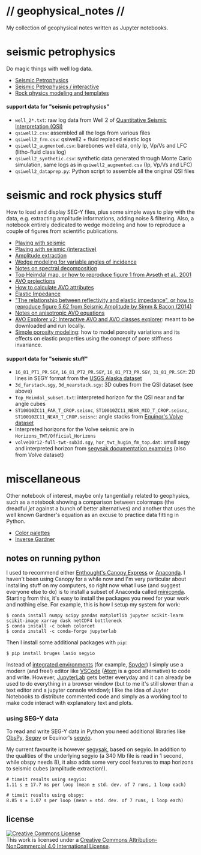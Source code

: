 # // geophysical_notes //

My collection of geophysical notes written as Jupyter notebooks.


# seismic petrophysics

Do magic things with well log data.

* [Seismic Petrophysics](http://nbviewer.ipython.org/github/aadm/geophysical_notes/blob/master/seismic_petrophysics.ipynb)
* [Seismic Petrophysics / interactive](http://nbviewer.ipython.org/github/aadm/geophysical_notes/blob/master/seismic_petrophysics_interactive.ipynb)
* [Rock physics modeling and templates](http://nbviewer.ipython.org/github/aadm/geophysical_notes/blob/master/rock_physics_modeling.ipynb)


#### support data for "seismic petrophysics"

* `well_2*.txt`: raw log data from Well 2 of [Quantitative Seismic Interpretation (QSI)](https://srb.stanford.edu/quantitative-seismic-interpretation)
* `qsiwell2.csv`: assembled all the logs from various files
* `qsiwell2_frm.csv`: qsiwell2 + fluid replaced elastic logs
* `qsiwell2_augmented.csv`: barebones well data, only Ip, Vp/Vs and LFC (litho-fluid class log)
* `qsiwell2_synthetic.csv`: synthetic data generated through Monte Carlo simulation, same logs as in `qsiwell2_augmented.csv` (Ip, Vp/Vs and LFC)
* `qsiwell2_dataprep.py`: Python script to assemble all the original QSI files


# seismic and rock physics stuff

How to load and display SEG-Y files, plus some simple ways to play with the data, e.g. extracting amplitude informations, adding noise & filtering. Also, a notebook entirely dedicated to wedge modeling and how to reproduce a couple of figures from scientific publications.

* [Playing with seismic](http://nbviewer.ipython.org/github/aadm/geophysical_notes/blob/master/playing_with_seismic.ipynb)
* [Playing with seismic (interactive)](http://nbviewer.ipython.org/github/aadm/geophysical_notes/blob/master/playing_with_seismic_interactive.ipynb)
* [Amplitude extraction](http://nbviewer.ipython.org/github/aadm/geophysical_notes/blob/master/seismic_amplitude_extraction.ipynb)
* [Wedge modeling for variable angles of incidence](http://nbviewer.ipython.org/github/aadm/geophysical_notes/blob/master/wedge_modeling.ipynb)
* [Notes on spectral decomposition](http://nbviewer.ipython.org/github/aadm/geophysical_notes/blob/master/notes_spec_dec.ipynb)
* [Top Heimdal map, or how to reproduce figure 1 from Avseth et al., 2001](http://nbviewer.ipython.org/github/aadm/geophysical_notes/blob/master/top_heimdal_map.ipynb)
* [AVO projections](http://nbviewer.ipython.org/github/aadm/geophysical_notes/blob/master/avo_projections.ipynb)
* [How to calculate AVO attributes](http://nbviewer.ipython.org/github/aadm/geophysical_notes/blob/master/avo_attributes.ipynb)
* [Elastic Impedance](http://nbviewer.ipython.org/github/aadm/geophysical_notes/blob/master/elastic_impedance.ipynb)
* ["The relationship between reflectivity and elastic impedance", or how to reproduce figure 5.62 from Seismic Amplitude by Simm & Bacon (2014)](http://nbviewer.ipython.org/github/aadm/geophysical_notes/blob/master/relationship-reflectivity-elastic-impedance_Simm-Bacon.ipynb)
* [Notes on anisotropic AVO equations](http://nbviewer.ipython.org/github/aadm/geophysical_notes/blob/master/anisotropic_avo.ipynb)
* [AVO Explorer v2: Interactive AVO and AVO classes explorer](http://nbviewer.ipython.org/github/aadm/geophysical_notes/blob/master/avo_explorer_v2.ipynb): meant to be downloaded and run locally.
* [Simple porosity modeling](http://nbviewer.ipython.org/github/aadm/geophysical_notes/blob/master/simple_porosity_modeling.ipynb): how to model porosity variations and its effects on elastic properties using the concept of pore stiffness invariance.


#### support data for "seismic stuff"

* `16_81_PT1_PR.SGY`, `16_81_PT2_PR.SGY`, `16_81_PT3_PR.SGY`, `31_81_PR.SGY`: 2D lines in SEGY format from the [USGS Alaska dataset](http://energy.usgs.gov/GeochemistryGeophysics/SeismicDataProcessingInterpretation/NPRASeismicDataArchive.aspx)
* `3d_farstack.sgy`, `3d_nearstack.sgy`: 3D cubes from the QSI dataset (see above)
* `Top_Heimdal_subset.txt`: interpreted horizon for the QSI near and far angle cubes
* `ST10010ZC11_FAR_T_CROP.seisnc`, `ST10010ZC11_NEAR_MID_T_CROP.seisnc`, `ST10010ZC11_NEAR_T_CROP.seisnc`: angle stacks from [Equinor's Volve dataset](https://data.equinor.com/dataset/Volve)
* Interpreted horizons for the Volve seismic are in `Horizons_TWT/Official_Horizons`
* `volve10r12-full-twt-sub3d.sgy`, `hor_twt_hugin_fm_top.dat`: small segy and interpreted horizon from [segysak documentation examples](https://github.com/trhallam/segysak) (also from Volve dataset)


# miscellaneous

Other notebook of interest, maybe only tangentially related to geophysics, such as a notebook showing a comparison between colormaps (the dreadful _jet_ against a bunch of better alternatives) and another that uses the well known Gardner's equation as an excuse to practice data fitting in Python.

* [Color palettes](http://nbviewer.ipython.org/github/aadm/geophysical_notes/blob/master/colormaps.ipynb)
* [Inverse Gardner](http://nbviewer.ipython.org/github/aadm/geophysical_notes/blob/master/inverse_gardner.ipynb)



## notes on running python

I used to recommend either [Enthought's Canopy Express]((https://www.enthought.com/products/canopy/)) or [Anaconda](https://www.continuum.io/why-anaconda). I haven't been using Canopy for a while now and I'm very particular about installing stuff on my computers, so right now what I use (and suggest everyone else to do) is to install a subset of Anaconda called [miniconda](http://conda.pydata.org/miniconda.html). Starting from this, it's easy to install the packages you need for your work and nothing else. For example, this is how I setup my system for work:

```
$ conda install numpy scipy pandas matplotlib jupyter scikit-learn scikit-image xarray dask netCDF4 bottleneck
$ conda install -c bokeh colorcet
$ conda install -c conda-forge jupyterlab
```

Then I install some additional packages with `pip`:

```
$ pip install bruges lasio segyio
```

Instead of [integrated environments](https://en.wikipedia.org/wiki/Integrated_development_environment) (for example, [Spyder](https://github.com/spyder-ide/spyder)) I simply use a modern (and free!) editor like [VSCode](https://code.visualstudio.com/) ([Atom](https://atom.io/) is a good alternative) to code and write. However, [JupyterLab](https://github.com/jupyterlab/jupyterlab) gets better everyday and it can already be used to do everything in a browser window (but to me it's still slower than a text editor and a jupyter console window); I like the idea of Juyter Notebooks to distribute commented code and simply as a working tool to make code interact with explanatory text and plots.

### using SEG-Y data

To read and write SEG-Y data in Python you need additional libraries like  [ObsPy](http://obspy.org), [Segpy](https://github.com/sixty-north/segpy) or Equinor's [segyio](https://github.com/equinor/segyio). 

My current favourite is however [segysak](https://github.com/trhallam/segysak), based on segyio. In addition to the qualities of the underlying segyio (a 340 Mb file is read in 1 second, while obspy needs 8), it also adds some very cool features to map horizons to seismic cubes (amplitude extraction!).

```
# timeit results using segyio:
1.11 s ± 17.7 ms per loop (mean ± std. dev. of 7 runs, 1 loop each)

# timeit results using obspy:
8.85 s ± 1.07 s per loop (mean ± std. dev. of 7 runs, 1 loop each)
```


## license

<a rel="license" href="http://creativecommons.org/licenses/by-nc/4.0/"><img alt="Creative Commons License" style="border-width:0" src="https://i.creativecommons.org/l/by-nc/4.0/88x31.png" /></a><br />This work is licensed under a <a rel="license" href="http://creativecommons.org/licenses/by-nc/4.0/">Creative Commons Attribution-NonCommercial 4.0 International License</a>.
